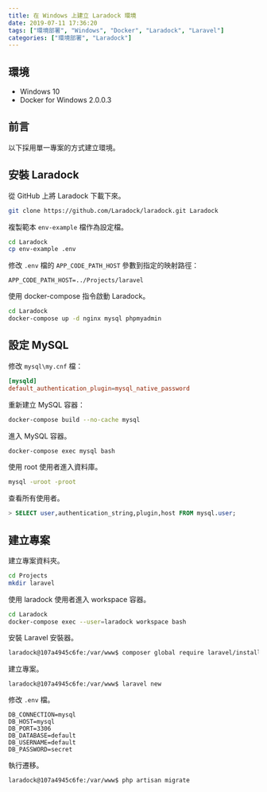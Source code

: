 ```yaml
---
title: 在 Windows 上建立 Laradock 環境
date: 2019-07-11 17:36:20
tags: ["環境部署", "Windows", "Docker", "Laradock", "Laravel"]
categories: ["環境部署", "Laradock"]
---
```


## 環境

- Windows 10
- Docker for Windows 2.0.0.3

## 前言

以下採用單一專案的方式建立環境。

## 安裝 Laradock

從 GitHub 上將 Laradock 下載下來。

```bash
git clone https://github.com/Laradock/laradock.git Laradock
```

複製範本 `env-example` 檔作為設定檔。

```bash
cd Laradock
cp env-example .env
```

修改 `.env` 檔的 `APP_CODE_PATH_HOST` 參數到指定的映射路徑：

```env
APP_CODE_PATH_HOST=../Projects/laravel
```

使用 docker-compose 指令啟動 Laradock。

```bash
cd Laradock
docker-compose up -d nginx mysql phpmyadmin
```

## 設定 MySQL

修改 `mysql\my.cnf` 檔：

```cnf
[mysqld]
default_authentication_plugin=mysql_native_password
```

重新建立 MySQL 容器：

```bash
docker-compose build --no-cache mysql
```

進入 MySQL 容器。

```bash
docker-compose exec mysql bash
```

使用 root 使用者進入資料庫。

```bash
mysql -uroot -proot
```

查看所有使用者。

```sql
> SELECT user,authentication_string,plugin,host FROM mysql.user;
```

## 建立專案

建立專案資料夾。

```bash
cd Projects
mkdir laravel
```

使用 laradock 使用者進入 workspace 容器。

```bash
cd Laradock
docker-compose exec --user=laradock workspace bash
```

安裝 Laravel 安裝器。

```bash
laradock@107a4945c6fe:/var/www$ composer global require laravel/installer
```

建立專案。

```env
laradock@107a4945c6fe:/var/www$ laravel new
```

修改 `.env` 檔。

```env
DB_CONNECTION=mysql
DB_HOST=mysql
DB_PORT=3306
DB_DATABASE=default
DB_USERNAME=default
DB_PASSWORD=secret
```

執行遷移。

```bash
laradock@107a4945c6fe:/var/www$ php artisan migrate
```
